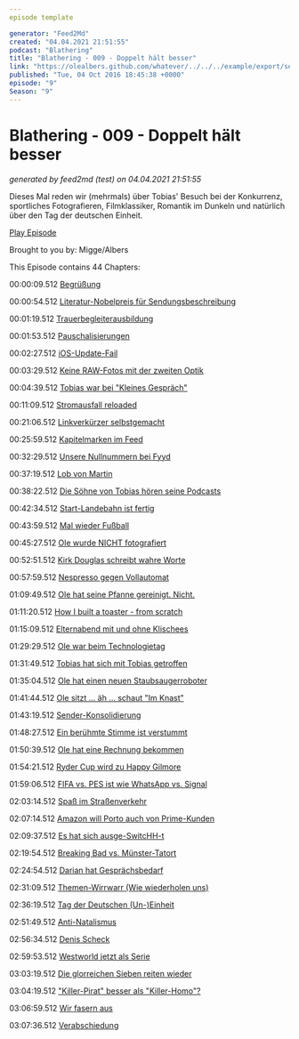 ```yaml
---
episode template

generator: "Feed2Md"
created: "04.04.2021 21:51:55"
podcast: "Blathering"
title: "Blathering - 009 - Doppelt hält besser"
link: "https://olealbers.github.com/whatever/../../../example/export/seasons/1/2016/10/Blathering - 009 - Doppelt hält besser.md"
published: "Tue, 04 Oct 2016 18:45:38 +0000"
episode: "9"
Season: "9"
---
```


# Blathering - 009 - Doppelt hält besser
_generated by feed2md (test) on 04.04.2021 21:51:55_

Dieses Mal reden wir (mehrmals) über Tobias' Besuch bei der Konkurrenz, sportliches Fotografieren, Filmklassiker, Romantik im Dunkeln und natürlich über den Tag der deutschen Einheit.

[Play Episode](https://www.blathering.de/podlove/file/15/s/feed/c/mp3/blathering_009.mp3)

Brought to you by: Migge/Albers

This Episode contains 44 Chapters:


00:00:09.512 [Begrüßung]()

00:00:54.512 [Literatur-Nobelpreis für Sendungsbeschreibung]()

00:01:19.512 [Trauerbegleiterausbildung]()

00:01:53.512 [Pauschalisierungen]()

00:02:27.512 [iOS-Update-Fail]()

00:03:29.512 [Keine RAW-Fotos mit der zweiten Optik]()

00:04:39.512 [Tobias war bei "Kleines Gespräch"]()

00:11:09.512 [Stromausfall reloaded]()

00:21:06.512 [Linkverkürzer selbstgemacht]()

00:25:59.512 [Kapitelmarken im Feed]()

00:32:29.512 [Unsere Nullnummern bei Fyyd]()

00:37:19.512 [Lob von Martin]()

00:38:22.512 [Die Söhne von Tobias hören seine Podcasts]()

00:42:34.512 [Start-Landebahn ist fertig]()

00:43:59.512 [Mal wieder Fußball]()

00:45:27.512 [Ole wurde NICHT fotografiert]()

00:52:51.512 [Kirk Douglas schreibt wahre Worte]()

00:57:59.512 [Nespresso gegen Vollautomat]()

01:09:49.512 [Ole hat seine Pfanne gereinigt. Nicht.]()

01:11:20.512 [How I built a toaster - from scratch]()

01:15:09.512 [Elternabend mit und ohne Klischees]()

01:29:29.512 [Ole war beim Technologietag]()

01:31:49.512 [Tobias hat sich mit Tobias getroffen]()

01:35:04.512 [Ole hat einen neuen Staubsaugerroboter]()

01:41:44.512 [Ole sitzt ... äh ... schaut "Im Knast"]()

01:43:19.512 [Sender-Konsolidierung]()

01:48:27.512 [Ein berühmte Stimme ist verstummt]()

01:50:39.512 [Ole hat eine Rechnung bekommen]()

01:54:21.512 [Ryder Cup wird zu Happy Gilmore]()

01:59:06.512 [FIFA vs. PES ist wie WhatsApp vs. Signal]()

02:03:14.512 [Spaß im Straßenverkehr]()

02:07:14.512 [Amazon will Porto auch von Prime-Kunden]()

02:09:37.512 [Es hat sich ausge-SwitcHH-t]()

02:19:54.512 [Breaking Bad vs. Münster-Tatort]()

02:24:54.512 [Darian hat Gesprächsbedarf]()

02:31:09.512 [Themen-Wirrwarr (Wie wiederholen uns)]()

02:36:19.512 [Tag der Deutschen (Un-)Einheit]()

02:51:49.512 [Anti-Natalismus]()

02:56:34.512 [Denis Scheck]()

02:59:53.512 [Westworld jetzt als Serie]()

03:03:19.512 [Die glorreichen Sieben reiten wieder]()

03:04:19.512 ["Killer-Pirat" besser als "Killer-Homo"?]()

03:06:59.512 [Wir fasern aus]()

03:07:36.512 [Verabschiedung]()


